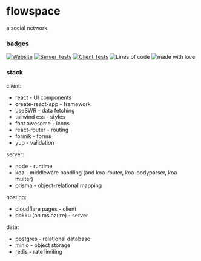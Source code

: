 # flowspace
a social network.

### badges

[![Website](https://img.shields.io/website?down_color=important&down_message=offline&up_color=success&up_message=online&url=https%3A%2F%2Fflowspace.breq.dev%2F)](https://flowspace.breq.dev/)
[![Server Tests](https://img.shields.io/github/workflow/status/Breq16/flowspace/Server%20Tests?event=push&label=server%20tests)](https://github.com/Breq16/flowspace/actions/workflows/jest-server.yml)
[![Client Tests](https://img.shields.io/github/workflow/status/Breq16/flowspace/Client%20Tests?event=push&label=client%20tests)](https://github.com/Breq16/flowspace/actions/workflows/jest-client.yml)
![Lines of code](https://img.shields.io/tokei/lines/github/Breq16/flowspace?color=success)
![made with love](https://img.shields.io/badge/made%20with-%E2%9D%A4%EF%B8%8F-success.svg)


### stack

client:
* react - UI components
* create-react-app - framework
* useSWR - data fetching
* tailwind css - styles
* font awesome - icons
* react-router - routing
* formik - forms
* yup - validation

server:
* node - runtime
* koa - middleware handling (and koa-router, koa-bodyparser, koa-multer)
* prisma - object-relational mapping

hosting:
* cloudflare pages - client
* dokku (on ms azure) - server

data:
* postgres - relational database
* minio - object storage
* redis - rate limiting
